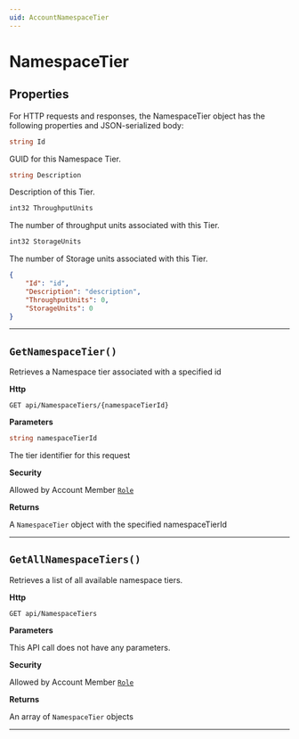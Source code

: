 ```yaml
---
uid: AccountNamespaceTier
---
```


NamespaceTier
=======================================================

## Properties

For HTTP requests and responses, the NamespaceTier object has the following properties and JSON-serialized body: 

```csharp
string Id
```
GUID for this Namespace Tier.

```csharp
string Description
```
Description of this Tier.

```csharp
int32 ThroughputUnits
```
The number of throughput units associated with this Tier.

```csharp
int32 StorageUnits
```
The number of Storage units associated with this Tier.


```json
{
	"Id": "id",
	"Description": "description",
	"ThroughputUnits": 0,
	"StorageUnits": 0
}
```
***

## `GetNamespaceTier()`

Retrieves a Namespace tier associated with a specified id

**Http**

`GET api/NamespaceTiers/{namespaceTierId}`

**Parameters**

```csharp
string namespaceTierId
```
The tier identifier for this request

**Security**

Allowed by Account Member [`Role`](xref:AccountRole)

**Returns**

A `NamespaceTier` object with the specified namespaceTierId

***
## `GetAllNamespaceTiers()`

Retrieves a list of all available namespace tiers.

**Http**

`GET api/NamespaceTiers`

**Parameters**

This API call does not have any parameters.

**Security**

Allowed by Account Member [`Role`](xref:AccountRole)

**Returns**

An array of `NamespaceTier` objects

***